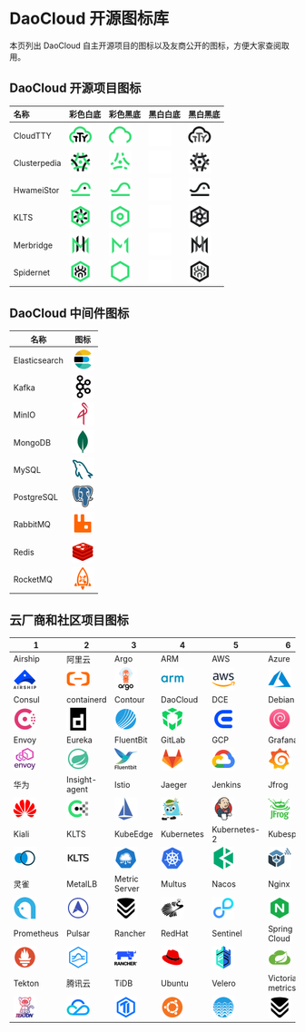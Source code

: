 # DaoCloud 开源图标库

本页列出 DaoCloud 自主开源项目的图标以及友商公开的图标，方便大家查阅取用。

## DaoCloud 开源项目图标

| 名称         | 彩色白底       | 彩色黑底       | 黑白白底     | 黑白黑底        |
| :----------- | :--------------------------- | ----------- | ------ | ----- |
| CloudTTY     | ![](./open/Cloudtty.svg)     | ![](./open/Cloudtty-on-dark-bg.svg)     | ![](./open/Cloudtty-white.svg)     | ![](./open/Cloudtty-dark.svg)     |
| Clusterpedia | ![](./open/Clusterpedia.svg) | ![](./open/Clusterpedia-on-dark-bg.svg) | ![](./open/Clusterpedia-white.svg) | ![](./open/Clusterpedia-dark.svg) |
| HwameiStor   | ![](./open/hwameistor.svg)   | ![](./open/hwameistor-on-dark-bg.svg)   | ![](./open/hwameistor-white.svg)   | ![](./open/hwameistor-dark.svg)   |
| KLTS         | ![](./open/KLTS-DC.svg)      | ![](./open/KLTS-DC-on-dark-bg.svg)      | ![](./open/KLTS-DC-white.svg)      | ![](./open/KLTS-DC-dark.svg)      |
| Merbridge    | ![](./open/Merbridge.svg)    | ![](./open/Merbridge-on-dark-bg.svg)    | ![](./open/Merbridge-white.svg)    | ![](./open/Merbridge-dark.svg)    |
| Spidernet    | ![](./open/Spidernet.svg)    | ![](./open/Spidernet-on-dark-bg.svg)    | ![](./open/Spidernet-white.svg)    | ![](./open/Spidernet-dark.svg)    |

## DaoCloud 中间件图标

| 名称          | 图标                            |
| ------------- | --- |
| Elasticsearch | ![](./mcamel/elasticserach.svg) |
| Kafka         | ![](./mcamel/kafka.svg)         |
| MinIO         | ![](./mcamel/minio.svg)         |
| MongoDB       | ![](./mcamel/MongoDB.svg)       |
| MySQL         | ![](./mcamel/mysql.svg)         |
| PostgreSQL    | ![](./mcamel/postgresql.svg)    |
| RabbitMQ      | ![](./mcamel/rabbitmq.svg)      |
| Redis         | ![](./mcamel/redis.svg)         |
| RocketMQ      | ![](./mcamel/rocketmq.svg)      |

## 云厂商和社区项目图标

| 1   | 2   | 3   | 4   | 5   | 6   | 7   | 8   |
| --- | --- | --- | --- | --- | --- | --- | --- |
| Airship   | 阿里云             | Argo            | ARM       | AWS         | Azure           | CentOS        | Cilium   |
| ![](providers/airship.svg)    | ![](providers/aliyun.svg)              | ![](providers/argo.svg)             | ![](providers/arm.svg)        | ![](providers/aws.svg)          | ![](providers/azure.svg)            | ![](providers/centos.svg)         | ![](providers/cilium.svg)    |
| Consul    | containerd         | Contour         | DaoCloud  | DCE         | Debian          | Docker        | Dubbo    |
| ![](providers/consul.svg)     | ![](providers/containerd.svg)          | ![](providers/contour.svg)          | ![](providers/daocloud.svg)   | ![](providers/dce.svg)          | ![](providers/debian.svg)           | ![](providers/docker.svg)         | ![](providers/dubbo.svg)     |
| Envoy     | Eureka             | FluentBit       | GitLab    | GCP         | Grafana         | Harbor        | Helm     |
| ![](providers/envoy.svg)      | ![](providers/eureka.svg)              | ![](providers/fluentbit.svg)        | ![](providers/gitlab.svg)     | ![](providers/google-cloud.svg) | ![](providers/grafana.svg)          | ![](providers/harbor.svg)         | ![](providers/helm.svg)      |
| 华为      | Insight-agent      | Istio           | Jaeger    | Jenkins     | Jfrog           | Jira          | Karmada  |
| ![](providers/huawei.svg)     | ![](providers/insight-agent-green.svg) | ![](providers/istio.svg)            | ![](providers/jaeger.svg)     | ![](providers/jenkins.svg)      | ![](providers/jfrog.svg)            | ![](providers/jira.svg)          | ![](providers/karmada.svg)   |
| Kiali     | KLTS               | KubeEdge        | Kubernetes                      | Kubernetes-2       | Kubespray       | Kylin mini    | Kylin    |
| ![](providers/kiali.svg)      | ![](providers/klts.svg)                | ![](providers/kubeedge.svg)         | ![](providers/kubernetes-2.svg) | ![](providers/kubernetes.svg) | ![](providers/kubespray.svg)        | ![](providers/kylin-mini.svg)     | ![](providers/kylin.svg)     |
| 灵雀      | MetalLB            | Metric Server   | Multus    | Nacos       | Nginx           | OTel          | Openshift                      |
| ![](providers/lingque.svg)    | ![](providers/metal-lb.svg)            | ![](providers/victoria-metrics.svg) | ![](providers/multus.svg)     | ![](providers/nacos.svg)        | ![](providers/nginx.svg)            | ![](providers/open-telemetry.svg) | ![](providers/openshift.svg) |
| Prometheus                      | Pulsar             | Rancher         | RedHat    | Sentinel    | Spring Cloud    | Submariner    | Tanzu    |
| ![](providers/prometheus.svg) | ![](providers/pulsar.svg)              | ![](providers/rancher.svg)          | ![](providers/redhat.svg)     | ![](providers/sentinel.svg)     | ![](providers/spring-cloud.svg)     | ![](providers/submariner.svg)     | ![](providers/tanzu.svg)     |
| Tekton    | 腾讯云             | TiDB            | Ubuntu    | Velero      | Victoria metrics                      | Zookeeper     |          |
| ![](providers/tekton.svg)     | ![](providers/tencent-cloud.svg)       | ![](providers/tidb.svg)             | ![](providers/ubuntu.svg)     | ![](providers/velero.svg)       | ![](providers/victoria-metrics.svg) | ![](providers/zookeeper.svg)      |          |
